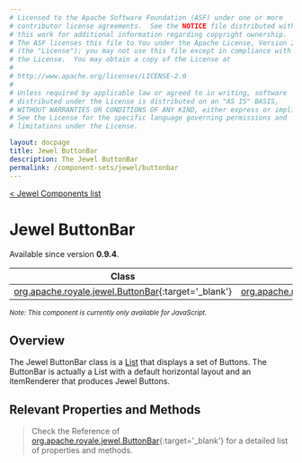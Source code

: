 ```yaml
---
# Licensed to the Apache Software Foundation (ASF) under one or more
# contributor license agreements.  See the NOTICE file distributed with
# this work for additional information regarding copyright ownership.
# The ASF licenses this file to You under the Apache License, Version 2.0
# (the "License"); you may not use this file except in compliance with
# the License.  You may obtain a copy of the License at
# 
# http://www.apache.org/licenses/LICENSE-2.0
# 
# Unless required by applicable law or agreed to in writing, software
# distributed under the License is distributed on an "AS IS" BASIS,
# WITHOUT WARRANTIES OR CONDITIONS OF ANY KIND, either express or implied.
# See the License for the specific language governing permissions and
# limitations under the License.

layout: docpage
title: Jewel ButtonBar
description: The Jewel ButtonBar
permalink: /component-sets/jewel/buttonbar
---
```

[< Jewel Components list](component-sets/jewel)

# Jewel ButtonBar

Available since version __0.9.4__.

| Class                 	    | Extends                           |
|------------------------------	|----------------------------------	|
| [org.apache.royale.jewel.ButtonBar](https://royale.apache.org/asdoc/index.html#!org.apache.royale.jewel/ButtonBar){:target='_blank'} | [org.apache.royale.jewel.List](https://royale.apache.org/asdoc/index.html#!org.apache.royale.jewel/List){:target='_blank'} |

<sup>_Note: This component is currently only available for JavaScript._</sup>

## Overview

The Jewel ButtonBar class is a [List](component-sets/jewel/list) that displays a set of Buttons. The ButtonBar is actually a List with a default horizontal layout and an itemRenderer that produces Jewel Buttons.

## Relevant Properties and Methods

> Check the Reference of [org.apache.royale.jewel.ButtonBar](https://royale.apache.org/asdoc/index.html#!org.apache.royale.jewel/ButtonBar){:target='_blank'} for a detailed list of properties and methods.
